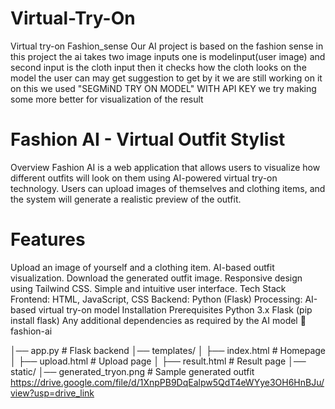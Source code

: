 # Virtual-Try-On
Virtual try-on Fashion_sense  Our AI project is based on the fashion sense in this project the ai takes two image inputs one is modelinput(user image) and second input is the cloth input then it checks how the cloth looks on the model the user can may get suggestion to get by it we are still working on it on this we used "SEGMiND TRY ON MODEL" WITH API KEY we try making some more better for visualization of the result

# Fashion AI - Virtual Outfit Stylist
Overview
Fashion AI is a web application that allows users to visualize how different outfits will look on them using AI-powered virtual try-on technology. Users can upload images of themselves and clothing items, and the system will generate a realistic preview of the outfit.

# Features
Upload an image of yourself and a clothing item.
AI-based outfit visualization.
Download the generated outfit image.
Responsive design using Tailwind CSS.
Simple and intuitive user interface.
Tech Stack
Frontend: HTML, JavaScript, CSS
Backend: Python (Flask)
Processing: AI-based virtual try-on model
Installation
Prerequisites
Python 3.x
Flask (pip install flask)
Any additional dependencies as required by the AI model
📂 fashion-ai

│── app.py # Flask backend
│── templates/
│ ├── index.html # Homepage
│ ├── upload.html # Upload page
│ ├── result.html # Result page
│── static/
│── generated_tryon.png # Sample generated outfit
https://drive.google.com/file/d/1XnpPB9DqEalpw5QdT4eWYye3OH6HnBJu/view?usp=drive_link
